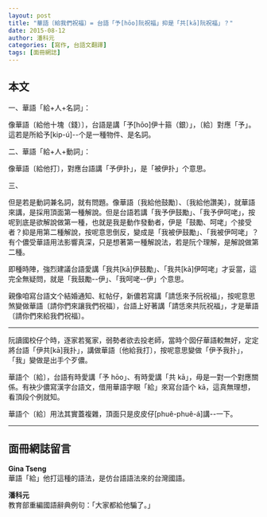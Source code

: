 ```yaml
---
layout: post
title: "華語〔給我們祝福〕= 台語「予[hōo]阮祝福」抑是「共[kā]阮祝福」？"
date: 2015-08-12
author: 潘科元
categories: [寫作, 台語文翻譯]
tags: [面冊網誌]
---
```

## 本文

一、華語「給+人+名詞」：  

像華語〔給他十塊（錢）〕，台語是講「予[hōo]伊十箍（銀）」，〔給〕對應「予」。這若是所給予[kip-ú]\--个是一種物件、是名詞。

二、華語「給+人+動詞」：

像華語〔給他打〕，對應台語講「予伊扑」，是「被伊扑」个意思。

三、

但是若是動詞兼名詞，就有問題。像華語〔我給他鼓勵〕、〔我給他讚美〕，就華語來講，是採用頂面第一種解說。但是台語若講「我予伊鼓勵」、「我予伊呵咾」，按呢到底是欲解說做第一種，也就是我是動作發動者，伊是「鼓勵、呵咾」个接受者？抑是用第二種解說，按呢意思倒反，變成是「我被伊鼓勵」、「我被伊呵咾」？有个儂受華語用法影響真深，只是想著第一種解說法，若是阮个理解，是解說做第二種。

即種時陣，強烈建議台語愛講「我共[kā]伊鼓勵」、「我共[kā]伊呵咾」才妥當，這完全無疑問，就是「我鼓勵\--伊」、「我呵咾\--伊」个意思。

親像咱寫台語文个結婚通知、紅帖仔，新儂若寫講「請恁來予阮祝福」，按呢意思煞變做華語〔請你們來讓我們祝福〕，台語上好著講「請恁來共阮祝福」，才是華語〔請你們來給我們祝福〕。

---

阮讀國校仔个時，逐家若冤家，弱勢者欲去投老師，當時个囡仔華語較無好，定定將台語「伊共[kā]我扑」，講做華語〔他給我打〕，按呢意思變做「伊予我扑」，「我」變做是出手个歹儂。

華語个〔給〕，台語有時愛講「予 hōo」、有時愛講「共 kā」，毋是一對一个對應關係。有袂少儂寫漢字台語文，借用華語字眼「給」來寫台語个 kā，這真無理想，看頂段个例就知。

華語个〔給〕用法其實蓋複雜，頂面只是皮皮仔[phuê-phuê-á]講\--一下。

---

## 面冊網誌留言

**Gina Tseng**  
華語「給」他打這種的語法，是仿台語語法來的台灣國語。

**潘科元**  
教育部重編國語辭典例句：「大家都給他騙了。」
